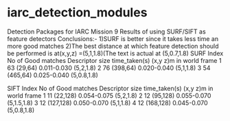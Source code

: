 # iarc_detection_modules
Detection Packages for IARC Mission 9
Results of using SURF/SIFT as feature detectors 
Conclusions:-
1)SURF is better since it takes less time an more good matches
2)The best distance at which feature detection should be performed is at(x,y,z) =(5,1,1.8)(The text is actual at (5,0.7,1.8)
SURF 
Index     No of Good matches    Descriptor size   time_taken(s)        (x,y z)m in world frame
1           63                     (29,64)          0.011-0.030        (5,2,1.8)
2           76                     (398,64)         0.020-0.040        (5,1,1.8)
3           54                     (465,64)         0.025-0.040        (5,0.8,1.8)

SIFT
Index     No of Good matches    Descriptor size   time_taken(s)        (x,y z)m in world frame
1           11                     (22,128)         0.054-0.075        (5,2,1.8)
2           12                     (95,128)         0.055-0.070        (5,1.5,1.8) 
3           12                     (127,128)        0.050-0.070        (5,1,1.8)
4           12                     (168,128)         0.045-0.070       (5,0.8,1.8)
